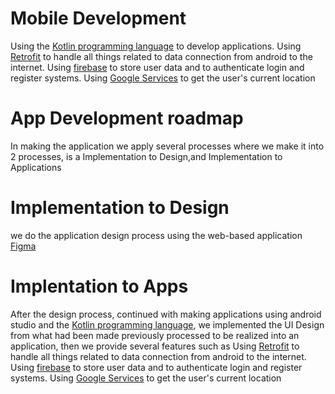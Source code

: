 # Mobile Development

Using the [Kotlin programming language](https://kotlinlang.org/) to develop applications. Using [Retrofit](https://square.github.io/retrofit/) to handle all things related to data connection from android to the internet. Using [firebase](https://firebase.google.com) to store user data and to authenticate login and register systems. Using [Google Services](https://cloud.google.com) to get the user's current location

# App Development roadmap

In making the application we apply several processes where we make it into 2 processes, is a Implementation to Design,and Implementation to Applications

# Implementation to Design
we do the application design process using the web-based application [Figma](figma.com)

# Implentation to Apps
After the design process, continued with making applications using android studio and the [Kotlin programming language](https://kotlinlang.org/), we implemented the UI Design from what had been made previously processed to be realized into an application, then we provide several features such as Using [Retrofit](https://square.github.io/retrofit/) to handle all things related to data connection from android to the internet. Using [firebase](https://firebase.google.com) to store user data and to authenticate login and register systems. Using [Google Services](https://cloud.google.com) to get the user's current location


